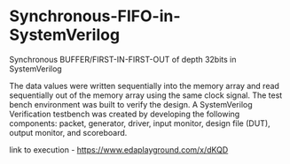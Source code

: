 # Synchronous-FIFO-in-SystemVerilog
Synchronous BUFFER/FIRST-IN-FIRST-OUT of depth 32bits in SystemVerilog

The data values were written sequentially into the memory array and read sequentially out of the memory array using the same clock signal. The test bench environment was built to verify the design. A SystemVerilog Verification testbench was created by developing the following components: packet, generator, driver, input monitor, design file (DUT), output monitor, and scoreboard. 

link to execution -
https://www.edaplayground.com/x/dKQD

